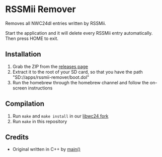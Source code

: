 RSSMii Remover
==============
Removes all NWC24dl entries written by RSSMii.

Start the application and it will delete every RSSMii entry automatically. Then press HOME to exit.

## Installation
1. Grab the ZIP from the [releases page](releases)
2. Extract it to the root of your SD card, so that you have the path "SD://apps/rssmii-remover/boot.dol"
3. Run the homebrew through the homebrew channel and follow the on-screen instructions

## Compilation
1. Run `make` and `make install` in our [libwc24 fork](https://github.com/WiiDatabase/wmb-asm/tree/master/libwc24)
2. Run `make` in this repository

## Credits
* Original written in C++ by [main()](https://github.com/Gamer125/rssmii/tree/master/rssmii_remover)
